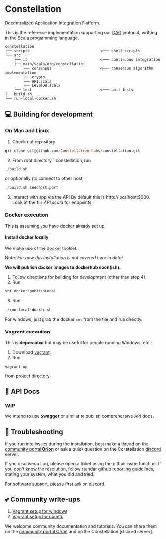 # Constellation
Decentralized Application Integration Platform.

This is the reference implementation supporting our 
[DAG](https://en.wikipedia.org/wiki/Directed_acyclic_graph) 
protocol, writting in the 
[Scala](https://www.scala-lang.org/) 
programming language.

```
constellation
├── scripts                                <─── shell scripts
└── src
    ├── it                                 <─── continuous integration
    ├── main/scala/org/constellation
        ├── consensus                      <─── consensus algorithm implementation
        ├── crypto
        ├── API.scala
        └── LevelDB.scala
    └── test                               <─── unit tests
├── build.sh
└── run-local-docker.sh
```

## :computer: Building for development
### On Mac and Linux
1. Check out repository 
```haskell
git clone git@github.com:Constellation-Labs/constellation.git
```
2. From root directory ``constellation, run 
```haskell
./build.sh
```
or optionally (to connect to other host)
```haskell
./build.sh seedhost:port
```
3. Interact with app via the API 
By default this is 
http://localhost:9000. 
Look at the file _API.scala_ for endpoints.

### Docker execution 
This is assuming you have docker already set up.

#### Install docker locally
We make use of the [docker](https://www.docker.com/) toolset.

Note: *For now this installation is not covered here in detai*

**We will publish docker images to dockerhub soon(ish).**

1. Follow directions for building for development (other than step 4).
2. Run
```haskell
sbt docker:publishLocal
```
3. Run
```haskell
./run-local-docker.sh
```

For windows, just grab the docker ```cmd``` from the file and run directly.

### Vagrant execution
This is **deprecated** but may be useful for people running Windows, etc.:
1. Download [vagrant](https://www.vagrantup.com).
2. Run 
```haskell
vagrant up
``` 
from project directory.

## :green_book: API Docs
### WIP 
We intend to use **Swagger** or similar to publish comprehensive API docs.

## :rotating_light: Troubleshooting
If you run into issues during the installation, best make a thread on the [community portal **Orion**](https://orion.constellationlabs.io/accounts/login/?next=/) or ask a quick question on the Constellation [discord server](http://Discordapp.com/).

If you discover a bug, please open a ticket using the github issue function. If you don't know the resolution, follow standar github reporting guidelines, stating your system, what you did and tried. 

For software support, please first ask on discord.

## :two_hearts: Community write-ups
1. [Vagrant setup for windows](https://drive.google.com/file/d/1xobpv4Ew1iCN9j-M-ItU6PsfnybHUryy/view)
2. [Vagrant setup for ubuntu](https://docs.google.com/document/u/1/d/e/2PACX-1vST7vBIMxom99hKr5XyVFpM6TAs_pw-iqq403AktMWnqr3dxUFX5c0g9BWD5gU5TDPZVXKcW3HTWbVl/pub)

We welcome community documentation and tutorials. You can share them on the [community portal Orion](https://orion.constellationlabs.io/accounts/login/?next=/) and on the Constellation [discord server].
